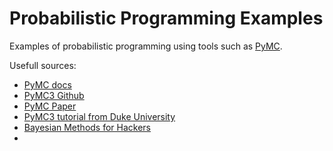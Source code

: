 # Probabilistic Programming Examples

Examples of probabilistic programming using tools such as [PyMC](http://docs.pymc.io/index.html).

Usefull sources:
* [PyMC docs](http://docs.pymc.io/)
* [PyMC3 Github](https://github.com/pymc-devs/pymc3)
* [PyMC Paper](https://arxiv.org/abs/1507.08050)
* [PyMC3 tutorial from Duke University](http://people.duke.edu/~ccc14/sta-663-2016/16C_PyMC3.html)
* [Bayesian Methods for Hackers](https://github.com/CamDavidsonPilon/Probabilistic-Programming-and-Bayesian-Methods-for-Hackers)
* 
